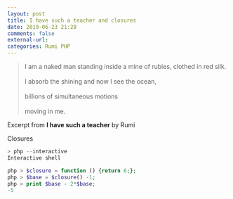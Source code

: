 ```yaml
---
layout: post
title: I have such a teacher and closures
date: 2019-06-23 21:28
comments: false
external-url:
categories: Rumi PHP
---
```


> I am a naked man standing inside a mine of rubies,
clothed in red silk.<br/><br/>I absorb the shining and now I see the ocean,<br/><br/>
billions of simultaneous motions<br/><br/>
moving in me.

Excerpt from **I have such a teacher** by Rumi

Closures
```php
> php --interactive
Interactive shell

php > $closure = function () {return 6;};
php > $base = $closure() -1;
php > print $base - 2*$base;
-5
```
